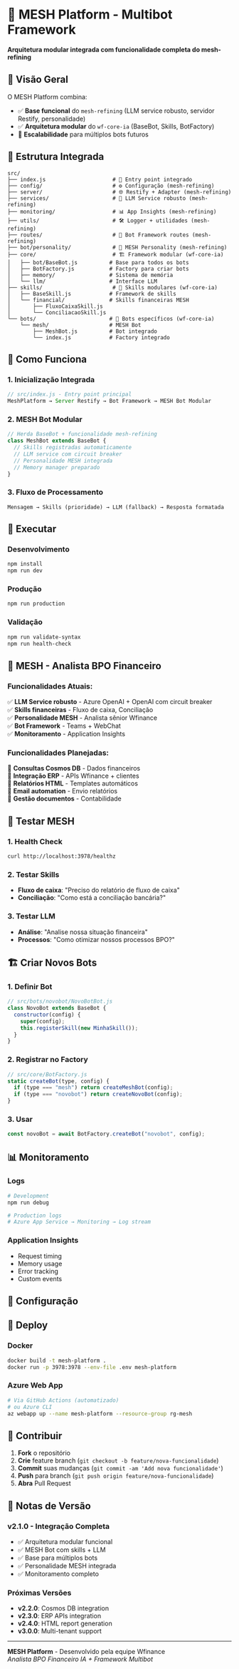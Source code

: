 # 🤖 MESH Platform - Multibot Framework

**Arquitetura modular integrada com funcionalidade completa do mesh-refining**

## 🎯 Visão Geral

O MESH Platform combina:
- ✅ **Base funcional** do `mesh-refining` (LLM service robusto, servidor Restify, personalidade)
- ✅ **Arquitetura modular** do `wf-core-ia` (BaseBot, Skills, BotFactory)
- 🚀 **Escalabilidade** para múltiplos bots futuros

## 📁 Estrutura Integrada

```
src/
├── index.js                     # 🚀 Entry point integrado
├── config/                      # ⚙️ Configuração (mesh-refining)
├── server/                      # 🌐 Restify + Adapter (mesh-refining)  
├── services/                    # 🔧 LLM Service robusto (mesh-refining)
├── monitoring/                  # 📊 App Insights (mesh-refining)
├── utils/                       # 🛠️ Logger + utilidades (mesh-refining)
├── routes/                      # 📡 Bot Framework routes (mesh-refining)
├── bot/personality/             # 🧠 MESH Personality (mesh-refining)
├── core/                        # 🏗️ Framework modular (wf-core-ia)
│   ├── bot/BaseBot.js          # Base para todos os bots
│   ├── BotFactory.js           # Factory para criar bots
│   ├── memory/                 # Sistema de memória
│   └── llm/                    # Interface LLM
├── skills/                      # 🎯 Skills modulares (wf-core-ia)
│   ├── BaseSkill.js            # Framework de skills
│   └── financial/              # Skills financeiras MESH
│       ├── FluxoCaixaSkill.js
│       └── ConciliacaoSkill.js
└── bots/                       # 🤖 Bots específicos (wf-core-ia)
    └── mesh/                   # MESH Bot
        ├── MeshBot.js          # Bot integrado
        └── index.js            # Factory integrado
```

## 🔧 Como Funciona

### **1. Inicialização Integrada**
```javascript
// src/index.js - Entry point principal
MeshPlatform → Server Restify → Bot Framework → MESH Bot Modular
```

### **2. MESH Bot Modular**
```javascript
// Herda BaseBot + funcionalidade mesh-refining
class MeshBot extends BaseBot {
  // Skills registradas automaticamente
  // LLM service com circuit breaker
  // Personalidade MESH integrada
  // Memory manager preparado
}
```

### **3. Fluxo de Processamento**
```
Mensagem → Skills (prioridade) → LLM (fallback) → Resposta formatada
```

## 🚀 Executar

### **Desenvolvimento**
```bash
npm install
npm run dev
```

### **Produção**
```bash
npm run production
```

### **Validação**
```bash
npm run validate-syntax
npm run health-check
```

## 🎯 MESH - Analista BPO Financeiro

### **Funcionalidades Atuais:**
✅ **LLM Service robusto** - Azure OpenAI + OpenAI com circuit breaker  
✅ **Skills financeiras** - Fluxo de caixa, Conciliação  
✅ **Personalidade MESH** - Analista sênior Wfinance  
✅ **Bot Framework** - Teams + WebChat  
✅ **Monitoramento** - Application Insights  

### **Funcionalidades Planejadas:**
🔄 **Consultas Cosmos DB** - Dados financeiros  
🔄 **Integração ERP** - APIs Wfinance + clientes  
🔄 **Relatórios HTML** - Templates automáticos  
🔄 **Email automation** - Envio relatórios  
🔄 **Gestão documentos** - Contabilidade  

## 🧪 Testar MESH

### **1. Health Check**
```bash
curl http://localhost:3978/healthz
```

### **2. Testar Skills**
- **Fluxo de caixa**: "Preciso do relatório de fluxo de caixa"
- **Conciliação**: "Como está a conciliação bancária?"

### **3. Testar LLM**
- **Análise**: "Analise nossa situação financeira"
- **Processos**: "Como otimizar nossos processos BPO?"

## 🏗️ Criar Novos Bots

### **1. Definir Bot**
```javascript
// src/bots/novobot/NovoBotBot.js
class NovoBot extends BaseBot {
  constructor(config) {
    super(config);
    this.registerSkill(new MinhaSkill());
  }
}
```

### **2. Registrar no Factory**
```javascript
// src/core/BotFactory.js
static createBot(type, config) {
  if (type === "mesh") return createMeshBot(config);
  if (type === "novobot") return createNovoBot(config);
}
```

### **3. Usar**
```javascript
const novoBot = await BotFactory.createBot("novobot", config);
```

## 📊 Monitoramento

### **Logs**
```bash
# Development
npm run debug

# Production logs
# Azure App Service → Monitoring → Log stream
```

### **Application Insights**
- Request timing
- Memory usage  
- Error tracking
- Custom events

## 🔧 Configuração

## 🚢 Deploy

### **Docker**
```bash
docker build -t mesh-platform .
docker run -p 3978:3978 --env-file .env mesh-platform
```

### **Azure Web App**
```bash
# Via GitHub Actions (automatizado)
# ou Azure CLI
az webapp up --name mesh-platform --resource-group rg-mesh
```

## 🤝 Contribuir

1. **Fork** o repositório
2. **Crie** feature branch (`git checkout -b feature/nova-funcionalidade`)
3. **Commit** suas mudanças (`git commit -am 'Add nova funcionalidade'`)
4. **Push** para branch (`git push origin feature/nova-funcionalidade`)
5. **Abra** Pull Request

## 📝 Notas de Versão

### **v2.1.0 - Integração Completa**
- ✅ Arquitetura modular funcional
- ✅ MESH Bot com skills + LLM
- ✅ Base para múltiplos bots
- ✅ Personalidade MESH integrada
- ✅ Monitoramento completo

### **Próximas Versões**
- **v2.2.0**: Cosmos DB integration
- **v2.3.0**: ERP APIs integration  
- **v2.4.0**: HTML report generation
- **v3.0.0**: Multi-tenant support

---

**MESH Platform** - Desenvolvido pela equipe Wfinance  
*Analista BPO Financeiro IA + Framework Multibot*